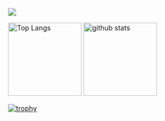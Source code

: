 
<img src="http://github-profile-summary-cards.vercel.app/api/cards/profile-details?username=yumuras&theme=solarized_dark" />

<p align="left"> 
  <img alt="Top Langs" height="150px" src="https://github-readme-stats.vercel.app/api/top-langs/?username=yumuras&layout=compact&show_icons=true&theme=merko" />
  <img alt="github stats" height="150px" src="http://github-profile-summary-cards.vercel.app/api/cards/most-commit-language?username=yumuras&theme=gruvbox" />
</p>

[![trophy](https://github-profile-trophy.vercel.app/?username=yumuras&theme=radical&column=8
)](https://github.com/ryo-ma/github-profile-trophy)

